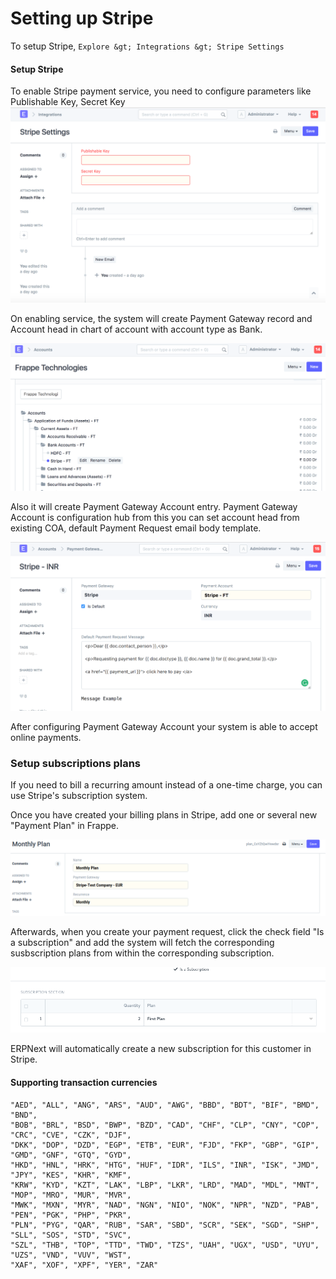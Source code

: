 
# Setting up Stripe



To setup Stripe,
`Explore &gt; Integrations &gt; Stripe Settings`


#### Setup Stripe


To enable Stripe payment service, you need to configure parameters like Publishable Key, Secret Key
![Razorpay Settings](/files/stripe_setting.png)


On enabling service, the system will create Payment Gateway record and Account head in chart of account with account type as Bank.


![Stripe COA](/files/stripe_coa.png)


Also it will create Payment Gateway Account entry. Payment Gateway Account is configuration hub from this you can set account head from existing COA, default Payment Request email body template.


![Payment Gateway Account](/files/payment_gateway_account_stripe.png)


After configuring Payment Gateway Account your system is able to accept online payments.


### Setup subscriptions plans


If you need to bill a recurring amount instead of a one-time charge, you can use Stripe's subscription system.


Once you have created your billing plans in Stripe, add one or several new "Payment Plan" in Frappe.


![Payment Plan](/files/payment_plan.png)


Afterwards, when you create your payment request, click the check field "Is a subscription" and add the system will fetch the corresponding susbscription plans from within the corresponding subscription.


![Payment Request](/files/subscription_payment_request.png)


ERPNext will automatically create a new subscription for this customer in Stripe.


#### Supporting transaction currencies



```
"AED", "ALL", "ANG", "ARS", "AUD", "AWG", "BBD", "BDT", "BIF", "BMD", "BND",
"BOB", "BRL", "BSD", "BWP", "BZD", "CAD", "CHF", "CLP", "CNY", "COP", "CRC", "CVE", "CZK", "DJF",
"DKK", "DOP", "DZD", "EGP", "ETB", "EUR", "FJD", "FKP", "GBP", "GIP", "GMD", "GNF", "GTQ", "GYD",
"HKD", "HNL", "HRK", "HTG", "HUF", "IDR", "ILS", "INR", "ISK", "JMD", "JPY", "KES", "KHR", "KMF",
"KRW", "KYD", "KZT", "LAK", "LBP", "LKR", "LRD", "MAD", "MDL", "MNT", "MOP", "MRO", "MUR", "MVR",
"MWK", "MXN", "MYR", "NAD", "NGN", "NIO", "NOK", "NPR", "NZD", "PAB", "PEN", "PGK", "PHP", "PKR",
"PLN", "PYG", "QAR", "RUB", "SAR", "SBD", "SCR", "SEK", "SGD", "SHP", "SLL", "SOS", "STD", "SVC",
"SZL", "THB", "TOP", "TTD", "TWD", "TZS", "UAH", "UGX", "USD", "UYU", "UZS", "VND", "VUV", "WST",
"XAF", "XOF", "XPF", "YER", "ZAR"

```



